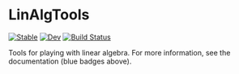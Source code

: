 # LinAlgTools

[![Stable](https://img.shields.io/badge/docs-stable-blue.svg)](https://knuesel.github.io/LinAlgTools.jl/stable)
[![Dev](https://img.shields.io/badge/docs-dev-blue.svg)](https://knuesel.github.io/LinAlgTools.jl/dev)
[![Build Status](https://github.com/knuesel/LinAlgTools.jl/workflows/CI/badge.svg)](https://github.com/knuesel/LinAlgTools.jl/actions)

Tools for playing with linear algebra. For more information, see the
documentation (blue badges above).
